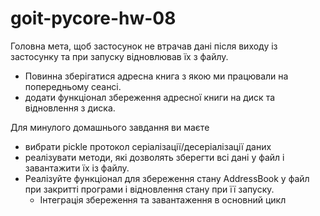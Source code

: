 # goit-pycore-hw-08

Головна мета, щоб застосунок не втрачав дані після виходу із застосунку та при запуску відновлював їх з файлу. 
+ Повинна зберігатися адресна книга з якою ми працювали на попередньому сеансі.
+ додати функціонал збереження адресної книги на диск та відновлення з диска.

Для минулого домашнього завдання ви маєте 
* вибрати pickle протокол серіалізації/десеріалізації даних 
* реалізувати методи, які дозволять зберегти всі дані у файл і завантажити їх із файлу.
* Реалізуйте функціонал для збереження стану AddressBook у файл при закритті програми і відновлення стану при її запуску.
	+ Інтеграція збереження та завантаження в основний цикл